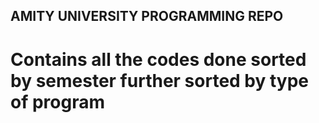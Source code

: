 ## AMITY UNIVERSITY PROGRAMMING REPO
# Contains all the codes done sorted by semester further sorted by type of program
